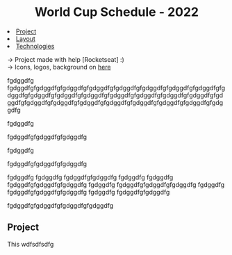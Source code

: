 <h1 align="center"> World Cup Schedule - 2022 </h1>

<li> <a href="#-project">Project</a>
<li> <a href="#-layout">Layout</a>
<li> <a href="#-technologies">Technologies</a>






-> Project made with help [Rocketseat] :)  </br> 
-> Icons, logos, background on <a  target="_blank" href="https://www.figma.com/file/NNWTIgAsceT5Kjtu9HdHlr/Calend%C3%A1rio-de-Jogos-(Community)?node-id=175%3A1815">here</a>



fgdggdfg
fgdggdfgfgdggdfgfgdggdfgfgdggdfgfgdggdfgfgdggdfgfgdggdfgfgdggdfgfgdggdfgfgdggdfgfgdggdfgfgdggdfgfgdggdfgfgdggdfgfgdggdfgfgdggdfgfgdggdfgfgdggdfgfgdggdfgfgdggdfgfgdggdfgfgdggdfgfgdggdfgfgdggdfgfgdggdfg


fgdggdfg


fgdggdfgfgdggdfgfgdggdfg


fgdggdfg

fgdggdfgfgdggdfgfgdggdfg




fgdggdfg
fgdggdfg
fgdggdfgfgdggdfg
fgdggdfg
fgdggdfg
fgdggdfgfgdggdfgfgdggdfg
fgdggdfg
fgdggdfgfgdggdfgfgdggdfg
fgdggdfg
fgdggdfgfgdggdfgfgdggdfg
fgdggdfg
fgdggdfgfgdggdfg



fgdggdfgfgdggdfgfgdggdfgfgdggdfg
## Project
This wdfsdfsdfg 
